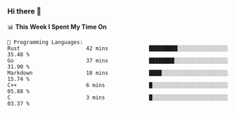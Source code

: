 ### Hi there 👋

<!--
**CrazyCollin/crazycollin** is a ✨ _special_ ✨ repository because its `README.md` (this file) appears on your GitHub profile.

Here are some ideas to get you started:

- 🔭 I’m currently working on ...
- 🌱 I’m currently learning ...
- 👯 I’m looking to collaborate on ...
- 🤔 I’m looking for help with ...
- 💬 Ask me about ...
- 📫 How to reach me: ...
- 😄 Pronouns: ...
- ⚡ Fun fact: ...
-->

<!--START_SECTION:waka-->
📊 **This Week I Spent My Time On** 

```text
💬 Programming Languages: 
Rust                     42 mins             █████████░░░░░░░░░░░░░░░░   35.48 % 
Go                       37 mins             ████████░░░░░░░░░░░░░░░░░   31.90 % 
Markdown                 18 mins             ████░░░░░░░░░░░░░░░░░░░░░   15.74 % 
C++                      6 mins              █░░░░░░░░░░░░░░░░░░░░░░░░   05.88 % 
C                        3 mins              █░░░░░░░░░░░░░░░░░░░░░░░░   03.37 % 
```


<!--END_SECTION:waka-->
